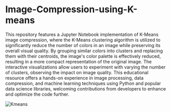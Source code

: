 # Image-Compression-using-K-means

This repository features a Jupyter Notebook implementation of K-Means image compression, where the K-Means clustering algorithm is utilized to significantly reduce the number of colors in an image while preserving its overall visual quality. By grouping similar colors into clusters and replacing them with their centroids, the image's color palette is effectively reduced, resulting in a more compact representation of the original image. The interactive visualizations allow users to experiment with varying the number of clusters, observing the impact on image quality. This educational resource offers a hands-on experience in image processing, data compression, and machine learning techniques using Python and popular data science libraries, welcoming contributions from developers to enhance and optimize the code further.

![Kmeans](https://github.com/nareenwaseem/Image-Compression-using-K-means/assets/113854962/88bea623-7530-4f69-8a91-4533f6aeff34)

